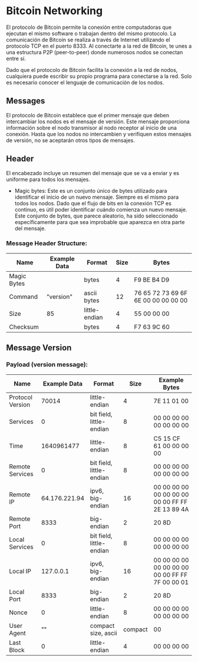 # Bitcoin Networking

El protocolo de Bitcoin permite la conexión entre computadoras que ejecutan el mismo software o trabajan dentro del mismo protocolo. La comunicación de Bitcoin se realiza a través de Internet utilizando el protocolo TCP en el puerto 8333. Al conectarte a la red de Bitcoin, te unes a una estructura P2P (peer-to-peer) donde numerosos nodos se conectan entre sí.

Dado que el protocolo de Bitcoin facilita la conexión a la red de nodos, cualquiera puede escribir su propio programa para conectarse a la red. Solo es necesario conocer el lenguaje de comunicación de los nodos.


## Messages

El protocolo de Bitcoin establece que el primer mensaje que deben intercambiar los nodos es el mensaje de versión. Este mensaje proporciona información sobre el nodo transmisor al nodo receptor al inicio de una conexión. Hasta que los nodos no intercambien y verifiquen estos mensajes de versión, no se aceptarán otros tipos de mensajes.


## Header 

El encabezado incluye un resumen del mensaje que se va a enviar y es uniforme para todos los mensajes.

- Magic bytes: Este es un conjunto único de bytes utilizado para identificar el inicio de un nuevo mensaje. Siempre es el mismo para todos los nodos. Dado que el flujo de bits en la conexión TCP es continuo, es útil poder identificar cuándo comienza un nuevo mensaje. Este conjunto de bytes, que parece aleatorio, ha sido seleccionado específicamente para que sea improbable que aparezca en otra parte del mensaje.

### Message Header Structure:

| Name        | Example Data | Format        | Size | Bytes                               |
|-------------|--------------|---------------|------|-------------------------------------|
| Magic Bytes |              | bytes         | 4    | F9 BE B4 D9                         |
| Command     | "version"    | ascii bytes   | 12   | 76 65 72 73 69 6F 6E 00 00 00 00 00 |
| Size        | 85           | little-endian | 4    | 55 00 00 00                         |
| Checksum    |              | bytes         | 4    | F7 63 9C 60                         |


## Message Version


### Payload (version message):

| Name               | Example Data | Format                   | Size   | Example Bytes                                  |
|--------------------|--------------|--------------------------|--------|------------------------------------------------|
| Protocol Version   | 70014        | little-endian            | 4      | 7E 11 01 00                                    |
| Services           | 0            | bit field, little-endian | 8      | 00 00 00 00 00 00 00 00                        |
| Time               | 1640961477   | little-endian            | 8      | C5 15 CF 61 00 00 00 00                        |
| Remote Services    | 0            | bit field, little-endian | 8      | 00 00 00 00 00 00 00 00                        |
| Remote IP          | 64.176.221.94| ipv6, big-endian         | 16     | 00 00 00 00 00 00 00 00 00 00 FF FF 2E 13 89 4A|
| Remote Port        | 8333         | big-endian               | 2      | 20 8D                                          |
| Local Services     | 0            | bit field, little-endian | 8      | 00 00 00 00 00 00 00 00                        |
| Local IP           | 127.0.0.1    | ipv6, big-endian         | 16     | 00 00 00 00 00 00 00 00 00 00 FF FF 7F 00 00 01|
| Local Port         | 8333         | big-endian               | 2      | 20 8D                                          |
| Nonce              | 0            | little-endian            | 8      | 00 00 00 00 00 00 00 00                        |
| User Agent         | ""           | compact size, ascii      | compact| 00                                             |
| Last Block         | 0            | little-endian            | 4      | 00 00 00 00                                    |

